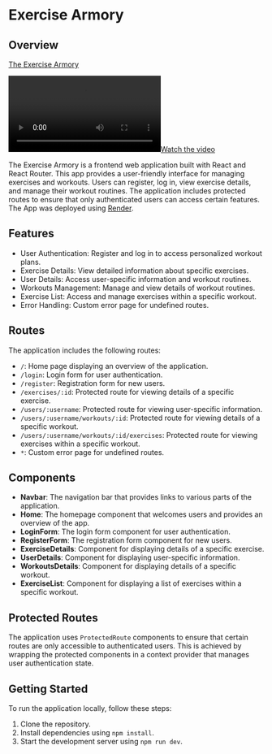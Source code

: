 # Exercise Armory

## Overview

[The Exercise Armory](https://exercise-armory-frontend.onrender.com)

[![Watch the video](https://raw.githubusercontent.com/MattOzuna/exercise-armory-frontend/main/public/img/demoVid.mov)](https://raw.githubusercontent.com/MattOzuna/exercise-armory-frontend/main/public/img/demoVid.mov)

The Exercise Armory is a frontend web application built with React and React Router. This app provides a user-friendly interface for managing exercises and workouts. Users can register, log in, view exercise details, and manage their workout routines. The application includes protected routes to ensure that only authenticated users can access certain features. The App was deployed using [Render](https://render.com/). 

## Features

- User Authentication: Register and log in to access personalized workout plans.
- Exercise Details: View detailed information about specific exercises.
- User Details: Access user-specific information and workout routines.
- Workouts Management: Manage and view details of workout routines.
- Exercise List: Access and manage exercises within a specific workout.
- Error Handling: Custom error page for undefined routes.

## Routes

The application includes the following routes:

- `/`: Home page displaying an overview of the application.
- `/login`: Login form for user authentication.
- `/register`: Registration form for new users.
- `/exercises/:id`: Protected route for viewing details of a specific exercise.
- `/users/:username`: Protected route for viewing user-specific information.
- `/users/:username/workouts/:id`: Protected route for viewing details of a specific workout.
- `/users/:username/workouts/:id/exercises`: Protected route for viewing exercises within a specific workout.
- `*`: Custom error page for undefined routes.

## Components

- **Navbar**: The navigation bar that provides links to various parts of the application.
- **Home**: The homepage component that welcomes users and provides an overview of the app.
- **LoginForm**: The login form component for user authentication.
- **RegisterForm**: The registration form component for new users.
- **ExerciseDetails**: Component for displaying details of a specific exercise.
- **UserDetails**: Component for displaying user-specific information.
- **WorkoutsDetails**: Component for displaying details of a specific workout.
- **ExerciseList**: Component for displaying a list of exercises within a specific workout.

## Protected Routes

The application uses `ProtectedRoute` components to ensure that certain routes are only accessible to authenticated users. This is achieved by wrapping the protected components in a context provider that manages user authentication state.

## Getting Started

To run the application locally, follow these steps:

1. Clone the repository.
2. Install dependencies using `npm install`.
3. Start the development server using `npm run dev`.
